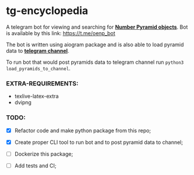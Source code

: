 # tg-encyclopedia
A telegram bot for viewing and searching for **[Number Pyramid objects](https://oenp.tusur.ru/)**. Bot is available by this link: <https://t.me/oenp_bot>

The bot is written using aiogram package and is also able to load pyramid data to **[telegram channel](t.me/oenp_tusur)**.

To run bot that would post pyramids data to telegram channel run `python3 load_pyramids_to_channel`.

### **EXTRA-REQUIREMENTS**:
- texlive-latex-extra 
- dvipng


### **TODO**:
- [x] Refactor code and make python package from this repo;
- [x] Create proper CLI tool to run bot and to post pyramid data to channel;
- [ ] Dockerize this package;
- [ ] Add tests and CI;


